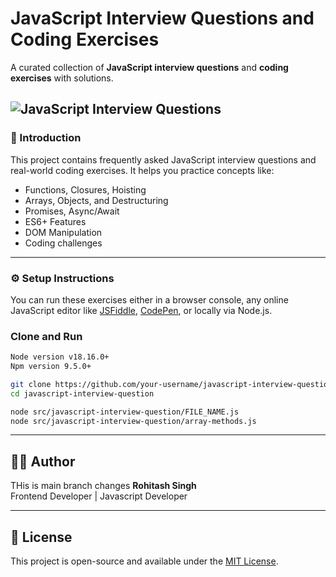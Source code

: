 # JavaScript Interview Questions and Coding Exercises

A curated collection of **JavaScript interview questions** and **coding exercises** with solutions.

![JavaScript Interview Questions](https://img.shields.io/badge/JavaScript-Interview%20Questions-blue.svg)
---

### 📌 Introduction

This project contains frequently asked JavaScript interview questions and real-world coding exercises. It helps you practice concepts like:

- Functions, Closures, Hoisting
- Arrays, Objects, and Destructuring
- Promises, Async/Await
- ES6+ Features
- DOM Manipulation
- Coding challenges

---

### ⚙️ Setup Instructions

You can run these exercises either in a browser console, any online JavaScript editor like [JSFiddle](https://jsfiddle.net), [CodePen](https://codepen.io), or locally via Node.js.

### Clone and Run

```bash
Node version v18.16.0+
Npm version 9.5.0+

git clone https://github.com/your-username/javascript-interview-question.git
cd javascript-interview-question

node src/javascript-interview-question/FILE_NAME.js
node src/javascript-interview-question/array-methods.js

```
---

## 🧑‍💻 Author
THis is main branch changes
**Rohitash Singh**  
Frontend Developer | Javascript Developer

---

## 📜 License

This project is open-source and available under the [MIT License](LICENSE).
